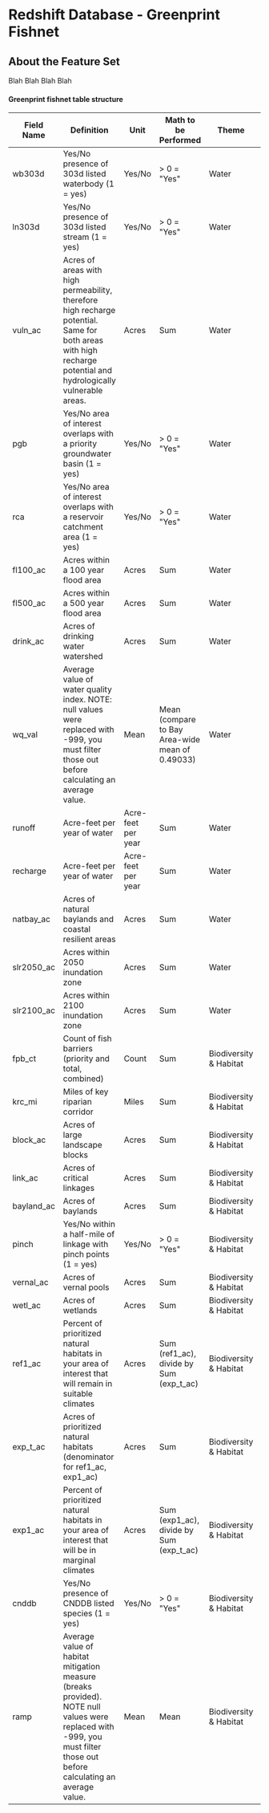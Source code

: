 # Redshift Database - Greenprint Fishnet

## About the Feature Set
Blah Blah Blah Blah


#### Greenprint fishnet table structure
  
Field Name | Definition | Unit | Math to be Performed | Theme | Glossary Reference 
--- | --- | --- | --- | --- | --- 
wb303d | Yes/No presence of 303d listed waterbody (1 = yes) | Yes/No | > 0 = "Yes" | Water | _**Impaired waterbodies**_ 
ln303d | Yes/No presence of 303d listed stream (1 = yes) | Yes/No | > 0 = "Yes" | Water | _**Impaired waterways - 303d listed streams**_ 
vuln_ac | Acres of areas with high permeability, therefore high recharge potential. Same for both areas with high recharge potential and hydrologically vulnerable areas. | Acres | Sum | Water | _**Areas with high recharge potential**_ and _**Hydrogeologically Vulnerable areas**_ 
pgb | Yes/No area of interest overlaps with a priority groundwater basin (1 = yes) | Yes/No | > 0 = "Yes" | Water | _**Priority groundwater basins**_ 
rca | Yes/No area of interest overlaps with a reservoir catchment area (1 = yes) | Yes/No | > 0 = "Yes" | Water | _**Reservoir catchment areas**_ 
fl100_ac | Acres within a 100 year flood area | Acres | Sum | Water | _**100 year Floodplain**_ 
fl500_ac | Acres within a 500 year flood area | Acres | Sum | Water | _**500-year Floodplain**_ 
drink_ac | Acres of drinking water watershed | Acres | Sum | Water | _**Municipal drinking water supply watersheds**_ 
wq_val | Average value of water quality index. NOTE: null values were replaced with -999, you must filter those out before calculating an average value. | Mean | Mean (compare to Bay Area-wide mean of 0.49033) | Water | _**Water quality index**_ 
runoff | Acre-feet per year of water | Acre-feet per year | Sum | Water | _**Runoff**_ 
recharge | Acre-feet per year of water | Acre-feet per year | Sum | Water | _**Groundwater recharge**_ 
natbay_ac | Acres of natural baylands and coastal resilient areas | Acres | Sum | Water | _**Natural Baylands**_ and _**Coastal Resilience**_ 
slr2050_ac | Acres within 2050 inundation zone | Acres | Sum | Water | _**Sea level rise**_ 
slr2100_ac | Acres within 2100 inundation zone | Acres | Sum | Water | _**Sea level rise - 5' inundation area**_ 
fpb_ct | Count of fish barriers (priority and total, combined) | Count | Sum | Biodiversity & Habitat | _**Fish passage priority and total barriers (combined)**_ 
krc_mi | Miles of key riparian corridor | Miles | Sum | Biodiversity & Habitat | _**Key Riparian Corridor**_ 
block_ac | Acres of large landscape blocks | Acres | Sum | Biodiversity & Habitat | _**Bay Area Critical Linkages - Large Landscape Blocks**_ 
link_ac | Acres of critical linkages | Acres | Sum | Biodiversity & Habitat | _**Bay Area Critical Linkages - Linkage**_ 
bayland_ac | Acres of baylands | Acres | Sum | Biodiversity & Habitat | _**Baylands**_ 
pinch | Yes/No within a half-mile of linkage with pinch points (1 = yes) | Yes/No | > 0 = "Yes" | Biodiversity & Habitat | _**Linkage highway barrier**_ 
vernal_ac | Acres of vernal pools | Acres | Sum | Biodiversity & Habitat | _**Vernal Pools**_ 
wetl_ac | Acres of wetlands | Acres | Sum | Biodiversity & Habitat | _**Wetlands**_ 
ref1_ac | Percent of prioritized natural habitats in your area of interest that will remain in suitable climates | Acres | Sum (ref1_ac), divide by Sum (exp_t_ac) | Biodiversity & Habitat | _**Landscape refugia**_ 
exp_t_ac | Acres of prioritized natural habitats (denominator for ref1_ac, exp1_ac) | Acres | Sum | Biodiversity & Habitat | _**Prioritized natural habitats (Landscape refugia; Exposure)**_ 
exp1_ac | Percent of prioritized natural habitats in your area of interest that will be in marginal climates | Acres | Sum (exp1_ac), divide by Sum (exp_t_ac) | Biodiversity & Habitat | _**Exposure**_ 
cnddb | Yes/No presence of CNDDB listed species (1 = yes) | Yes/No | > 0 = "Yes" | Biodiversity & Habitat | _**CNDDB Rare and Protected Species**_ 
ramp | Average value of habitat mitigation measure (breaks provided). NOTE null values were replaced with -999, you must filter those out before calculating an average value. | Mean | Mean | Biodiversity & Habitat | _**Hotspots of species requiring compensatory mitigation**_ 
